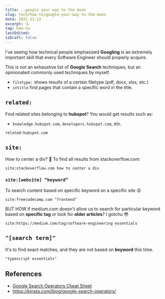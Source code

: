 ```yaml
---
title: ..google your way to the moon
slug: tech/how-to/google-your-way-to-the-moon
date: 2021-11-12
excerpt: 🔍
tag: how-to
lastEdited:
isDraft: false
---
```


I've seeing how technical people emphasized **Googling** is an extremely important skill that every Software Engineer should properly acquire.

This is not an exhaustive list of **Google Search** techniques, but an opinionated commonly used techniques by myself.

- `filetype:` shows results of a certain filetype (pdf, docx, xlsx, etc.)
- `intitle` find pages that contain a specific word in the title.

## `related:`

Find related sites belonging to **hubspot**? You would get results such as:

- `knowledge.hubspot.com`, `developers.hubspot.com`, etc.

```shell
related:hubspot.com
```

## `site:`

How to center a div? 🙈 To find all results from stackoverflow.com:

```shell
site:stackoverflow.com how to center a div
```

### `site:[website] “keyword”`

To search content based on specific keyword on a specific site 😲

```shell
site:freecodecamp.com "frontend"
```

BUT HOW if medium.com doesn't allow us to search for particular keyword based on **specific tag** or look for **older articles**? I gotchu 😳

```shell
site:https://medium.com/tag/software-engineering essentials
```

## `"[search term]"`

It's to find exact matches, and they are not based on **keyword** this time.

```shell
"typescript essentials"
```

## References

- [Google Search Operators Cheat Sheet](https://static.semrush.com/blog/uploads/files/39/12/39121580a18160d3587274faed6323e2.pdf)
- https://kinsta.com/blog/google-search-operators/
